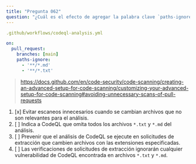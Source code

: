 ```yaml
---
title: "Pregunta 062"
question: "¿Cuál es el efecto de agregar la palabra clave `paths-ignore` a tu flujo de trabajo de escaneo de código con GitHub Actions?"
---
```



```yaml
.github/workflows/codeql-analysis.yml

on:
  pull_request:
    branches: [main]
    paths-ignore:
      - '**/*.md'
      - '**/*.txt'

```
> https://docs.github.com/en/code-security/code-scanning/creating-an-advanced-setup-for-code-scanning/customizing-your-advanced-setup-for-code-scanning#avoiding-unnecessary-scans-of-pull-requests
1. [x] Evitar escaneos innecesarios cuando se cambian archivos que no son relevantes para el análisis.
1. [ ] Indica a CodeQL que omita todos los archivos `*.txt` y `*.md` del análisis.
1. [ ] Prevenir que el análisis de CodeQL se ejecute en solicitudes de extracción que cambien archivos con las extensiones especificadas.
1. [ ] Las verificaciones de solicitudes de extracción ignorarán cualquier vulnerabilidad de CodeQL encontrada en archivos `*.txt` y `*.md`.
